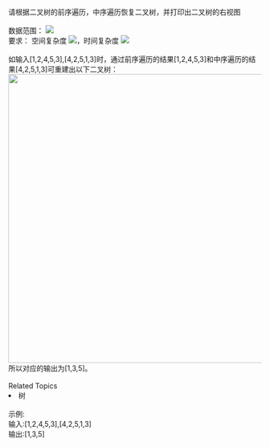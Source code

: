 <div>  <span>请根据二叉树的前序遍历，中序遍历恢复二叉树，并打印出二叉树的右视图</span>  </div> <div>  <span><br> </span>  </div> <div>  数据范围： <img src="https://www.nowcoder.com/equation?tex=0%20%5Cle%20n%20%5Cle%2010000"><br> 要求： 空间复杂度 <img src="https://www.nowcoder.com/equation?tex=O(n)">，时间复杂度 <img src="https://www.nowcoder.com/equation?tex=O(n)"><br> </div> <div>  <br> </div> <div>  如输入[1,2,4,5,3],[4,2,5,1,3]时，通过前序遍历的结果<span>[1,2,4,5,3]和中序遍历的结果<span>[4,2,5,1,3]可</span></span>重建出以下二叉树：<span></span>  </div> <div>  <img alt="" src="https://uploadfiles.nowcoder.com/images/20211014/423483716_1634208293748/10FB15C77258A991B0028080A64FB42D" style="height: auto;width: 574.7px;"><br> </div> <div>  所以对应的输出为[1,3,5]。 </div><div><br></div><div><div>Related Topics</div><div><li>树</li></div></div><br>示例:<br>输入:[1,2,4,5,3],[4,2,5,1,3]<br>输出:[1,3,5]
<br>